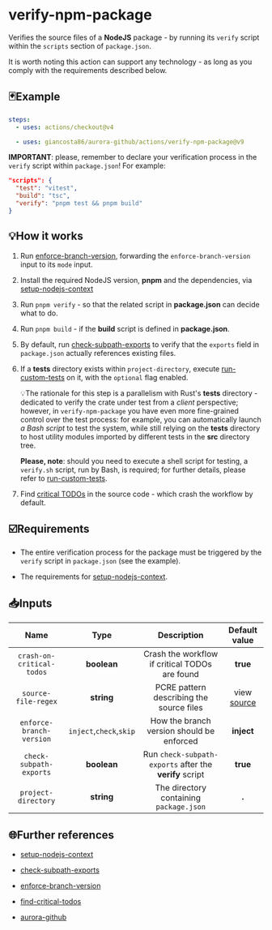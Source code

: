 # verify-npm-package

Verifies the source files of a **NodeJS** package - by running its `verify` script within the `scripts` section of `package.json`.

It is worth noting this action can support any technology - as long as you comply with the requirements described below.

## 🃏Example

```yaml
steps:
  - uses: actions/checkout@v4

  - uses: giancosta86/aurora-github/actions/verify-npm-package@v9
```

**IMPORTANT**: please, remember to declare your verification process in the `verify` script within `package.json`! For example:

```json
"scripts": {
  "test": "vitest",
  "build": "tsc",
  "verify": "pnpm test && pnpm build"
}
```

## 💡How it works

1. Run [enforce-branch-version](../enforce-branch-version/README.md), forwarding the `enforce-branch-version` input to its `mode` input.

1. Install the required NodeJS version, **pnpm** and the dependencies, via [setup-nodejs-context](../setup-nodejs-context/README.md)

1. Run `pnpm verify` - so that the related script in **package.json** can decide what to do.

1. Run `pnpm build` - if the **build** script is defined in **package.json**.

1. By default, run [check-subpath-exports](../check-subpath-exports/README.md) to verify that the `exports` field in `package.json` actually references existing files.

1. If a **tests** directory exists within `project-directory`, execute [run-custom-tests](../run-custom-tests/README.md) on it, with the `optional` flag enabled.

   💡The rationale for this step is a parallelism with Rust's **tests** directory - dedicated to verify the crate under test from a _client_ perspective; however, in `verify-npm-package` you have even more fine-grained control over the test process: for example, you can automatically launch _a Bash script_ to test the system, while still relying on the **tests** directory to host utility modules imported by different tests in the **src** directory tree.

   **Please, note**: should you need to execute a shell script for testing, a `verify.sh` script, run by Bash, is required; for further details, please refer to [run-custom-tests](../run-custom-tests/README.md).

1. Find [critical TODOs](../find-critical-todos/README.md) in the source code - which crash the workflow by default.

## ☑️Requirements

- The entire verification process for the package must be triggered by the `verify` script in `package.json` (see the example).

- The requirements for [setup-nodejs-context](../setup-nodejs-context/README.md).

## 📥Inputs

|           Name            |          Type           |                       Description                       |       Default value       |
| :-----------------------: | :---------------------: | :-----------------------------------------------------: | :-----------------------: |
| `crash-on-critical-todos` |       **boolean**       |     Crash the workflow if critical TODOs are found      |         **true**          |
|    `source-file-regex`    |       **string**        |        PCRE pattern describing the source files         | view [source](action.yml) |
| `enforce-branch-version`  | `inject`,`check`,`skip` |        How the branch version should be enforced        |        **inject**         |
|  `check-subpath-exports`  |       **boolean**       | Run `check-subpath-exports` after the **verify** script |         **true**          |
|    `project-directory`    |       **string**        |         The directory containing `package.json`         |           **.**           |

## 🌐Further references

- [setup-nodejs-context](../setup-nodejs-context/README.md)

- [check-subpath-exports](../check-subpath-exports/README.md)

- [enforce-branch-version](../enforce-branch-version/README.md)

- [find-critical-todos](../find-critical-todos/README.md)

- [aurora-github](../../README.md)
